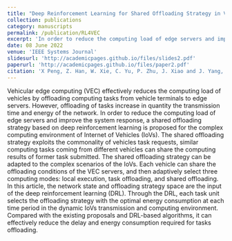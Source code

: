 ```yaml
---
title: "Deep Reinforcement Learning for Shared Offloading Strategy in Vehicle Edge Computing"
collection: publications
category: manuscripts
permalink: /publication/RL4VEC
excerpt: 'In order to reduce the computing load of edge servers and improve the system response, a shared offloading strategy based on deep reinforcement learning is proposed for the complex computing environment of Internet of Vehicles (IoVs). The shared offloading strategy exploits the commonality of vehicles task requests, similar computing tasks coming from different vehicles can share the computing results of former task submitted. '
date: 08 June 2022
venue: 'IEEE Systems Journal'
slidesurl: 'http://academicpages.github.io/files/slides2.pdf'
paperurl: 'http://academicpages.github.io/files/paper2.pdf'
citation: 'X Peng, Z. Han, W. Xie, C. Yu, P. Zhu, J. Xiao and J. Yang, "Deep Reinforcement Learning for Shared Offloading Strategy in Vehicle Edge Computing," in IEEE Systems Journal, vol. 17, no. 2, pp. 2089-2100, June 2023 '
---
```


Vehicular edge computing (VEC) effectively reduces the computing load of vehicles by offloading computing tasks from vehicle terminals to edge servers. However, offloading of tasks increase in quantity the transmission time and energy of the network. In order to reduce the computing load of edge servers and improve the system response, a shared offloading strategy based on deep reinforcement learning is proposed for the complex computing environment of Internet of Vehicles (IoVs). The shared offloading strategy exploits the commonality of vehicles task requests, similar computing tasks coming from different vehicles can share the computing results of former task submitted. The shared offloading strategy can be adapted to the complex scenarios of the IoVs. Each vehicle can share the offloading conditions of the VEC servers, and then adaptively select three computing modes: local execution, task offloading, and shared offloading. In this article, the network state and offloading strategy space are the input of the deep reinforcement learning (DRL). Through the DRL, each task unit selects the offloading strategy with the optimal energy consumption at each time period in the dynamic IoVs transmission and computing environment. Compared with the existing proposals and DRL-based algorithms, it can effectively reduce the delay and energy consumption required for tasks offloading.

